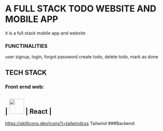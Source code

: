 # A FULL STACK TODO WEBSITE AND MOBILE APP
it is a full stack mobile app and website
### FUNCTINALITIES
user signup, login, forgot password
create todo, delete todo, mark as done
## TECH STACK
### Front ernd web: 
| <img src="https://skillicons.dev/icons?i=react" width=48 /> | React |
-----------------------------------------------------------------------
https://skillicons.dev/icons?i=tailwindcss Tailwind
###Backend: 
